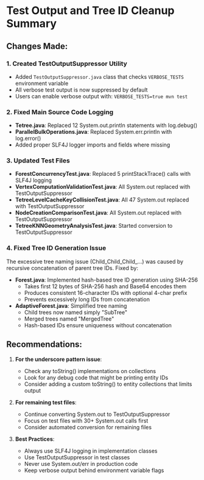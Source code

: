 # Test Output and Tree ID Cleanup Summary

## Changes Made:

### 1. Created TestOutputSuppressor Utility
- Added `TestOutputSuppressor.java` class that checks `VERBOSE_TESTS` environment variable
- All verbose test output is now suppressed by default
- Users can enable verbose output with: `VERBOSE_TESTS=true mvn test`

### 2. Fixed Main Source Code Logging
- **Tetree.java**: Replaced 12 System.out.println statements with log.debug()
- **ParallelBulkOperations.java**: Replaced System.err.println with log.error()
- Added proper SLF4J logger imports and fields where missing

### 3. Updated Test Files
- **ForestConcurrencyTest.java**: Replaced 5 printStackTrace() calls with SLF4J logging
- **VertexComputationValidationTest.java**: All System.out replaced with TestOutputSuppressor
- **TetreeLevelCacheKeyCollisionTest.java**: All 47 System.out replaced with TestOutputSuppressor  
- **NodeCreationComparisonTest.java**: All System.out replaced with TestOutputSuppressor
- **TetreeKNNGeometryAnalysisTest.java**: Started conversion to TestOutputSuppressor

### 4. Fixed Tree ID Generation Issue
The excessive tree naming issue (Child_Child_Child_...) was caused by recursive concatenation of parent tree IDs. Fixed by:
- **Forest.java**: Implemented hash-based tree ID generation using SHA-256
  - Takes first 12 bytes of SHA-256 hash and Base64 encodes them
  - Produces consistent 16-character IDs with optional 4-char prefix
  - Prevents excessively long IDs from concatenation
- **AdaptiveForest.java**: Simplified tree naming
  - Child trees now named simply "SubTree" 
  - Merged trees named "MergedTree"
  - Hash-based IDs ensure uniqueness without concatenation

## Recommendations:

1. **For the underscore pattern issue**: 
   - Check any toString() implementations on collections
   - Look for any debug code that might be printing entity IDs
   - Consider adding a custom toString() to entity collections that limits output

2. **For remaining test files**:
   - Continue converting System.out to TestOutputSuppressor
   - Focus on test files with 30+ System.out calls first
   - Consider automated conversion for remaining files

3. **Best Practices**:
   - Always use SLF4J logging in implementation classes
   - Use TestOutputSuppressor in test classes
   - Never use System.out/err in production code
   - Keep verbose output behind environment variable flags